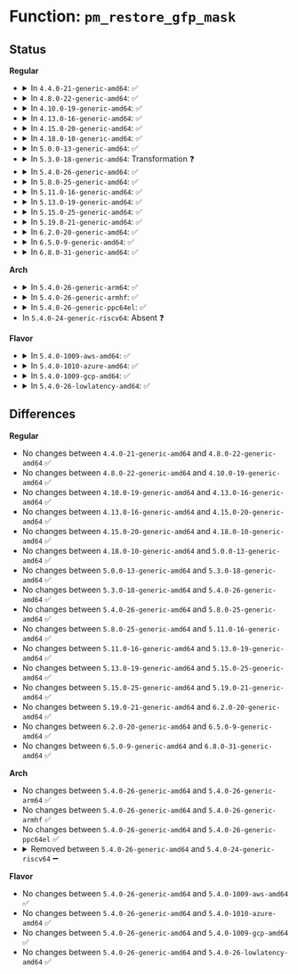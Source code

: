 # Function: <code>pm_restore_gfp_mask</code>

## Status
<b>Regular</b>
<ul>
<li>
<details>
<summary>In <code>4.4.0-21-generic-amd64</code>: ✅</summary>

```c
void pm_restore_gfp_mask()
```

```json
{
  "name": "pm_restore_gfp_mask",
  "collision_type": "Unique Global",
  "inline_type": "No",
  "funcs": [
    {
      "addr": 18446744071580493920,
      "name": "pm_restore_gfp_mask",
      "external": true,
      "loc": "mm/page_alloc.c:158",
      "file": "mm/page_alloc.c",
      "inline": "seen, unknown",
      "caller_inline": [],
      "caller_func": [
        "kernel/power/suspend.c:pm_suspend",
        "kernel/power/hibernate.c:hibernation_snapshot",
        "kernel/power/hibernate.c:hibernate",
        "kernel/power/user.c:snapshot_release"
      ]
    }
  ],
  "symbols": [
    {
      "addr": 18446744071580493920,
      "name": "pm_restore_gfp_mask",
      "section": ".text",
      "bind": "STB_GLOBAL",
      "size": 67
    }
  ]
}
```
</details>
</li>
<li>
<details>
<summary>In <code>4.8.0-22-generic-amd64</code>: ✅</summary>

```c
void pm_restore_gfp_mask()
```

```json
{
  "name": "pm_restore_gfp_mask",
  "collision_type": "Unique Global",
  "inline_type": "No",
  "funcs": [
    {
      "addr": 18446744071580577808,
      "name": "pm_restore_gfp_mask",
      "external": true,
      "loc": "mm/page_alloc.c:153",
      "file": "mm/page_alloc.c",
      "inline": "seen, unknown",
      "caller_inline": [],
      "caller_func": [
        "kernel/power/suspend.c:pm_suspend",
        "kernel/power/hibernate.c:hibernate",
        "kernel/power/hibernate.c:hibernation_snapshot",
        "kernel/power/user.c:snapshot_release"
      ]
    }
  ],
  "symbols": [
    {
      "addr": 18446744071580577808,
      "name": "pm_restore_gfp_mask",
      "section": ".text",
      "bind": "STB_GLOBAL",
      "size": 67
    }
  ]
}
```
</details>
</li>
<li>
<details>
<summary>In <code>4.10.0-19-generic-amd64</code>: ✅</summary>

```c
void pm_restore_gfp_mask()
```

```json
{
  "name": "pm_restore_gfp_mask",
  "collision_type": "Unique Global",
  "inline_type": "No",
  "funcs": [
    {
      "addr": 18446744071580644320,
      "name": "pm_restore_gfp_mask",
      "external": true,
      "loc": "mm/page_alloc.c:158",
      "file": "mm/page_alloc.c",
      "inline": "seen, unknown",
      "caller_inline": [],
      "caller_func": [
        "kernel/power/suspend.c:pm_suspend",
        "kernel/power/hibernate.c:hibernate",
        "kernel/power/hibernate.c:hibernation_snapshot",
        "kernel/power/user.c:snapshot_release"
      ]
    }
  ],
  "symbols": [
    {
      "addr": 18446744071580644320,
      "name": "pm_restore_gfp_mask",
      "section": ".text",
      "bind": "STB_GLOBAL",
      "size": 97
    }
  ]
}
```
</details>
</li>
<li>
<details>
<summary>In <code>4.13.0-16-generic-amd64</code>: ✅</summary>

```c
void pm_restore_gfp_mask()
```

```json
{
  "name": "pm_restore_gfp_mask",
  "collision_type": "Unique Global",
  "inline_type": "No",
  "funcs": [
    {
      "addr": 18446744071580676688,
      "name": "pm_restore_gfp_mask",
      "external": true,
      "loc": "mm/page_alloc.c:163",
      "file": "mm/page_alloc.c",
      "inline": "seen, unknown",
      "caller_inline": [],
      "caller_func": [
        "kernel/power/suspend.c:pm_suspend",
        "kernel/power/hibernate.c:hibernate",
        "kernel/power/hibernate.c:hibernation_snapshot",
        "kernel/power/user.c:snapshot_ioctl",
        "kernel/power/user.c:snapshot_ioctl",
        "kernel/power/user.c:snapshot_release"
      ]
    }
  ],
  "symbols": [
    {
      "addr": 18446744071580676688,
      "name": "pm_restore_gfp_mask",
      "section": ".text",
      "bind": "STB_GLOBAL",
      "size": 56
    }
  ]
}
```
</details>
</li>
<li>
<details>
<summary>In <code>4.15.0-20-generic-amd64</code>: ✅</summary>

```c
void pm_restore_gfp_mask()
```

```json
{
  "name": "pm_restore_gfp_mask",
  "collision_type": "Unique Global",
  "inline_type": "No",
  "funcs": [
    {
      "addr": 18446744071580761408,
      "name": "pm_restore_gfp_mask",
      "external": true,
      "loc": "mm/page_alloc.c:166",
      "file": "mm/page_alloc.c",
      "inline": "seen, unknown",
      "caller_inline": [],
      "caller_func": [
        "kernel/power/hibernate.c:hibernate",
        "kernel/power/hibernate.c:hibernate",
        "kernel/power/hibernate.c:hibernation_snapshot",
        "kernel/power/user.c:snapshot_ioctl",
        "kernel/power/user.c:snapshot_ioctl",
        "kernel/power/user.c:snapshot_release"
      ]
    }
  ],
  "symbols": [
    {
      "addr": 18446744071580761408,
      "name": "pm_restore_gfp_mask",
      "section": ".text",
      "bind": "STB_GLOBAL",
      "size": 83
    }
  ]
}
```
</details>
</li>
<li>
<details>
<summary>In <code>4.18.0-10-generic-amd64</code>: ✅</summary>

```c
void pm_restore_gfp_mask()
```

```json
{
  "name": "pm_restore_gfp_mask",
  "collision_type": "Unique Global",
  "inline_type": "No",
  "funcs": [
    {
      "addr": 18446744071580897408,
      "name": "pm_restore_gfp_mask",
      "external": true,
      "loc": "mm/page_alloc.c:165",
      "file": "mm/page_alloc.c",
      "inline": "seen, unknown",
      "caller_inline": [],
      "caller_func": [
        "kernel/power/hibernate.c:hibernate",
        "kernel/power/hibernate.c:hibernate",
        "kernel/power/hibernate.c:hibernation_snapshot",
        "kernel/power/user.c:snapshot_ioctl",
        "kernel/power/user.c:snapshot_ioctl",
        "kernel/power/user.c:snapshot_release"
      ]
    }
  ],
  "symbols": [
    {
      "addr": 18446744071580897408,
      "name": "pm_restore_gfp_mask",
      "section": ".text",
      "bind": "STB_GLOBAL",
      "size": 82
    }
  ]
}
```
</details>
</li>
<li>
<details>
<summary>In <code>5.0.0-13-generic-amd64</code>: ✅</summary>

```c
void pm_restore_gfp_mask()
```

```json
{
  "name": "pm_restore_gfp_mask",
  "collision_type": "Unique Global",
  "inline_type": "No",
  "funcs": [
    {
      "addr": 18446744071580972016,
      "name": "pm_restore_gfp_mask",
      "external": true,
      "loc": "mm/page_alloc.c:168",
      "file": "mm/page_alloc.c",
      "inline": "seen, unknown",
      "caller_inline": [],
      "caller_func": [
        "kernel/power/hibernate.c:hibernate",
        "kernel/power/hibernate.c:hibernate",
        "kernel/power/hibernate.c:hibernation_snapshot",
        "kernel/power/user.c:snapshot_ioctl",
        "kernel/power/user.c:snapshot_ioctl",
        "kernel/power/user.c:snapshot_release"
      ]
    }
  ],
  "symbols": [
    {
      "addr": 18446744071580972016,
      "name": "pm_restore_gfp_mask",
      "section": ".text",
      "bind": "STB_GLOBAL",
      "size": 82
    }
  ]
}
```
</details>
</li>
<li>
<details>
<summary>In <code>5.3.0-18-generic-amd64</code>: Transformation ❓</summary>

```c
void pm_restore_gfp_mask()
```

```json
{
  "name": "pm_restore_gfp_mask",
  "collision_type": "Unique Global",
  "inline_type": "No",
  "funcs": [
    {
      "addr": 0,
      "name": "pm_restore_gfp_mask",
      "external": true,
      "loc": "mm/page_alloc.c:219",
      "file": "mm/page_alloc.c",
      "inline": "seen, unknown",
      "caller_inline": [],
      "caller_func": [
        "kernel/power/hibernate.c:hibernate",
        "kernel/power/hibernate.c:hibernate",
        "kernel/power/hibernate.c:hibernation_snapshot",
        "kernel/power/user.c:snapshot_ioctl",
        "kernel/power/user.c:snapshot_ioctl",
        "kernel/power/user.c:snapshot_release"
      ]
    }
  ],
  "symbols": [
    {
      "addr": 18446744071581416050,
      "name": "pm_restore_gfp_mask.cold",
      "section": ".text",
      "bind": "STB_LOCAL",
      "size": 19
    },
    {
      "addr": 18446744071581390336,
      "name": "pm_restore_gfp_mask",
      "section": ".text",
      "bind": "STB_GLOBAL",
      "size": 56
    }
  ]
}
```
</details>
</li>
<li>
<details>
<summary>In <code>5.4.0-26-generic-amd64</code>: ✅</summary>

```c
void pm_restore_gfp_mask()
```

```json
{
  "name": "pm_restore_gfp_mask",
  "collision_type": "Unique Global",
  "inline_type": "No",
  "funcs": [
    {
      "addr": 18446744071581451280,
      "name": "pm_restore_gfp_mask",
      "external": true,
      "loc": "mm/page_alloc.c:219",
      "file": "mm/page_alloc.c",
      "inline": "seen, unknown",
      "caller_inline": [],
      "caller_func": [
        "kernel/power/hibernate.c:hibernate",
        "kernel/power/hibernate.c:hibernate",
        "kernel/power/hibernate.c:hibernation_snapshot",
        "kernel/power/user.c:snapshot_ioctl",
        "kernel/power/user.c:snapshot_ioctl",
        "kernel/power/user.c:snapshot_release"
      ]
    }
  ],
  "symbols": [
    {
      "addr": 18446744071581451280,
      "name": "pm_restore_gfp_mask",
      "section": ".text",
      "bind": "STB_GLOBAL",
      "size": 57
    }
  ]
}
```
</details>
</li>
<li>
<details>
<summary>In <code>5.8.0-25-generic-amd64</code>: ✅</summary>

```c
void pm_restore_gfp_mask()
```

```json
{
  "name": "pm_restore_gfp_mask",
  "collision_type": "Unique Global",
  "inline_type": "No",
  "funcs": [
    {
      "addr": 18446744071581656992,
      "name": "pm_restore_gfp_mask",
      "external": true,
      "loc": "mm/page_alloc.c:220",
      "file": "mm/page_alloc.c",
      "inline": "seen, unknown",
      "caller_inline": [],
      "caller_func": [
        "kernel/power/suspend.c:enter_state",
        "kernel/power/hibernate.c:hibernate",
        "kernel/power/hibernate.c:hibernate",
        "kernel/power/hibernate.c:hibernation_restore",
        "kernel/power/hibernate.c:hibernation_snapshot",
        "kernel/power/user.c:snapshot_ioctl",
        "kernel/power/user.c:snapshot_ioctl",
        "kernel/power/user.c:snapshot_release"
      ]
    }
  ],
  "symbols": [
    {
      "addr": 18446744071581656992,
      "name": "pm_restore_gfp_mask",
      "section": ".text",
      "bind": "STB_GLOBAL",
      "size": 57
    }
  ]
}
```
</details>
</li>
<li>
<details>
<summary>In <code>5.11.0-16-generic-amd64</code>: ✅</summary>

```c
void pm_restore_gfp_mask()
```

```json
{
  "name": "pm_restore_gfp_mask",
  "collision_type": "Unique Global",
  "inline_type": "No",
  "funcs": [
    {
      "addr": 18446744071581705152,
      "name": "pm_restore_gfp_mask",
      "external": true,
      "loc": "mm/page_alloc.c:224",
      "file": "mm/page_alloc.c",
      "inline": "seen, unknown",
      "caller_inline": [],
      "caller_func": [
        "kernel/power/suspend.c:enter_state",
        "kernel/power/hibernate.c:hibernate",
        "kernel/power/hibernate.c:hibernate",
        "kernel/power/hibernate.c:hibernation_restore",
        "kernel/power/hibernate.c:hibernation_snapshot",
        "kernel/power/user.c:snapshot_ioctl",
        "kernel/power/user.c:snapshot_ioctl",
        "kernel/power/user.c:snapshot_release"
      ]
    }
  ],
  "symbols": [
    {
      "addr": 18446744071581705152,
      "name": "pm_restore_gfp_mask",
      "section": ".text",
      "bind": "STB_GLOBAL",
      "size": 57
    }
  ]
}
```
</details>
</li>
<li>
<details>
<summary>In <code>5.13.0-19-generic-amd64</code>: ✅</summary>

```c
void pm_restore_gfp_mask()
```

```json
{
  "name": "pm_restore_gfp_mask",
  "collision_type": "Unique Global",
  "inline_type": "No",
  "funcs": [
    {
      "addr": 18446744071581725968,
      "name": "pm_restore_gfp_mask",
      "external": true,
      "loc": "mm/page_alloc.c:234",
      "file": "mm/page_alloc.c",
      "inline": "seen, unknown",
      "caller_inline": [],
      "caller_func": [
        "kernel/power/suspend.c:enter_state",
        "kernel/power/hibernate.c:hibernate",
        "kernel/power/hibernate.c:hibernate",
        "kernel/power/hibernate.c:hibernation_restore",
        "kernel/power/hibernate.c:hibernation_snapshot",
        "kernel/power/user.c:snapshot_ioctl",
        "kernel/power/user.c:snapshot_ioctl",
        "kernel/power/user.c:snapshot_release"
      ]
    }
  ],
  "symbols": [
    {
      "addr": 18446744071581725968,
      "name": "pm_restore_gfp_mask",
      "section": ".text",
      "bind": "STB_GLOBAL",
      "size": 57
    }
  ]
}
```
</details>
</li>
<li>
<details>
<summary>In <code>5.15.0-25-generic-amd64</code>: ✅</summary>

```c
void pm_restore_gfp_mask()
```

```json
{
  "name": "pm_restore_gfp_mask",
  "collision_type": "Unique Global",
  "inline_type": "No",
  "funcs": [
    {
      "addr": 18446744071581998800,
      "name": "pm_restore_gfp_mask",
      "external": true,
      "loc": "mm/page_alloc.c:241",
      "file": "mm/page_alloc.c",
      "inline": "seen, unknown",
      "caller_inline": [],
      "caller_func": [
        "kernel/power/suspend.c:enter_state",
        "kernel/power/hibernate.c:hibernate",
        "kernel/power/hibernate.c:hibernate",
        "kernel/power/hibernate.c:hibernation_restore",
        "kernel/power/hibernate.c:hibernation_snapshot",
        "kernel/power/user.c:snapshot_ioctl",
        "kernel/power/user.c:snapshot_ioctl",
        "kernel/power/user.c:snapshot_release"
      ]
    }
  ],
  "symbols": [
    {
      "addr": 18446744071581998800,
      "name": "pm_restore_gfp_mask",
      "section": ".text",
      "bind": "STB_GLOBAL",
      "size": 57
    }
  ]
}
```
</details>
</li>
<li>
<details>
<summary>In <code>5.19.0-21-generic-amd64</code>: ✅</summary>

```c
void pm_restore_gfp_mask()
```

```json
{
  "name": "pm_restore_gfp_mask",
  "collision_type": "Unique Global",
  "inline_type": "No",
  "funcs": [
    {
      "addr": 18446744071582427392,
      "name": "pm_restore_gfp_mask",
      "external": true,
      "loc": "mm/page_alloc.c:245",
      "file": "mm/page_alloc.c",
      "inline": "seen, unknown",
      "caller_inline": [],
      "caller_func": [
        "kernel/power/suspend.c:enter_state",
        "kernel/power/hibernate.c:hibernate",
        "kernel/power/hibernate.c:hibernate",
        "kernel/power/hibernate.c:hibernate",
        "kernel/power/hibernate.c:hibernate",
        "kernel/power/hibernate.c:hibernation_restore",
        "kernel/power/hibernate.c:hibernation_snapshot",
        "kernel/power/user.c:snapshot_ioctl",
        "kernel/power/user.c:snapshot_ioctl",
        "kernel/power/user.c:snapshot_release"
      ]
    }
  ],
  "symbols": [
    {
      "addr": 18446744071582427392,
      "name": "pm_restore_gfp_mask",
      "section": ".text",
      "bind": "STB_GLOBAL",
      "size": 65
    }
  ]
}
```
</details>
</li>
<li>
<details>
<summary>In <code>6.2.0-20-generic-amd64</code>: ✅</summary>

```c
void pm_restore_gfp_mask()
```

```json
{
  "name": "pm_restore_gfp_mask",
  "collision_type": "Unique Global",
  "inline_type": "No",
  "funcs": [
    {
      "addr": 18446744071582936048,
      "name": "pm_restore_gfp_mask",
      "external": true,
      "loc": "mm/page_alloc.c:304",
      "file": "mm/page_alloc.c",
      "inline": "seen, unknown",
      "caller_inline": [],
      "caller_func": [
        "kernel/power/suspend.c:enter_state",
        "kernel/power/hibernate.c:hibernate",
        "kernel/power/hibernate.c:hibernate",
        "kernel/power/hibernate.c:hibernate",
        "kernel/power/hibernate.c:hibernate",
        "kernel/power/hibernate.c:hibernation_restore",
        "kernel/power/hibernate.c:hibernation_snapshot",
        "kernel/power/user.c:snapshot_ioctl",
        "kernel/power/user.c:snapshot_ioctl",
        "kernel/power/user.c:snapshot_release"
      ]
    }
  ],
  "symbols": [
    {
      "addr": 18446744071582936048,
      "name": "pm_restore_gfp_mask",
      "section": ".text",
      "bind": "STB_GLOBAL",
      "size": 65
    }
  ]
}
```
</details>
</li>
<li>
<details>
<summary>In <code>6.5.0-9-generic-amd64</code>: ✅</summary>

```c
void pm_restore_gfp_mask()
```

```json
{
  "name": "pm_restore_gfp_mask",
  "collision_type": "Unique Global",
  "inline_type": "No",
  "funcs": [
    {
      "addr": 18446744071580489744,
      "name": "pm_restore_gfp_mask",
      "external": true,
      "loc": "kernel/power/main.c:35",
      "file": "kernel/power/main.c",
      "inline": "seen, unknown",
      "caller_inline": [],
      "caller_func": [
        "kernel/power/suspend.c:enter_state",
        "kernel/power/hibernate.c:hibernate",
        "kernel/power/hibernate.c:hibernate",
        "kernel/power/hibernate.c:hibernate",
        "kernel/power/hibernate.c:hibernate",
        "kernel/power/hibernate.c:hibernation_restore",
        "kernel/power/hibernate.c:hibernation_snapshot",
        "kernel/power/user.c:snapshot_ioctl",
        "kernel/power/user.c:snapshot_ioctl",
        "kernel/power/user.c:snapshot_release"
      ]
    }
  ],
  "symbols": [
    {
      "addr": 18446744071580489744,
      "name": "pm_restore_gfp_mask",
      "section": ".text",
      "bind": "STB_GLOBAL",
      "size": 65
    }
  ]
}
```
</details>
</li>
<li>
<details>
<summary>In <code>6.8.0-31-generic-amd64</code>: ✅</summary>

```c
void pm_restore_gfp_mask()
```

```json
{
  "name": "pm_restore_gfp_mask",
  "collision_type": "Unique Global",
  "inline_type": "No",
  "funcs": [
    {
      "addr": 18446744071580549584,
      "name": "pm_restore_gfp_mask",
      "external": true,
      "loc": "kernel/power/main.c:35",
      "file": "kernel/power/main.c",
      "inline": "seen, unknown",
      "caller_inline": [],
      "caller_func": [
        "kernel/power/suspend.c:enter_state",
        "kernel/power/hibernate.c:hibernate",
        "kernel/power/hibernate.c:hibernate",
        "kernel/power/hibernate.c:hibernate",
        "kernel/power/hibernate.c:hibernation_restore",
        "kernel/power/hibernate.c:hibernation_snapshot",
        "kernel/power/user.c:snapshot_ioctl",
        "kernel/power/user.c:snapshot_ioctl",
        "kernel/power/user.c:snapshot_release"
      ]
    }
  ],
  "symbols": [
    {
      "addr": 18446744071580549584,
      "name": "pm_restore_gfp_mask",
      "section": ".text",
      "bind": "STB_GLOBAL",
      "size": 65
    }
  ]
}
```
</details>
</li>
</ul>
<b>Arch</b>
<ul>
<li>
<details>
<summary>In <code>5.4.0-26-generic-arm64</code>: ✅</summary>

```c
void pm_restore_gfp_mask()
```

```json
{
  "name": "pm_restore_gfp_mask",
  "collision_type": "Unique Global",
  "inline_type": "No",
  "funcs": [
    {
      "addr": 18446603336492858944,
      "name": "pm_restore_gfp_mask",
      "external": true,
      "loc": "mm/page_alloc.c:219",
      "file": "mm/page_alloc.c",
      "inline": "seen, unknown",
      "caller_inline": [],
      "caller_func": []
    }
  ],
  "symbols": [
    {
      "addr": 18446603336492858944,
      "name": "pm_restore_gfp_mask",
      "section": ".text",
      "bind": "STB_GLOBAL",
      "size": 80
    }
  ]
}
```
</details>
</li>
<li>
<details>
<summary>In <code>5.4.0-26-generic-armhf</code>: ✅</summary>

```c
void pm_restore_gfp_mask()
```

```json
{
  "name": "pm_restore_gfp_mask",
  "collision_type": "Unique Global",
  "inline_type": "No",
  "funcs": [
    {
      "addr": 3226662492,
      "name": "pm_restore_gfp_mask",
      "external": true,
      "loc": "mm/page_alloc.c:219",
      "file": "mm/page_alloc.c",
      "inline": "seen, unknown",
      "caller_inline": [],
      "caller_func": [
        "kernel/power/hibernate.c:hibernate",
        "kernel/power/hibernate.c:hibernate",
        "kernel/power/hibernate.c:hibernation_snapshot",
        "kernel/power/user.c:snapshot_ioctl",
        "kernel/power/user.c:snapshot_ioctl",
        "kernel/power/user.c:snapshot_release"
      ]
    }
  ],
  "symbols": [
    {
      "addr": 3226662492,
      "name": "pm_restore_gfp_mask",
      "section": ".text",
      "bind": "STB_GLOBAL",
      "size": 104
    }
  ]
}
```
</details>
</li>
<li>
<details>
<summary>In <code>5.4.0-26-generic-ppc64el</code>: ✅</summary>

```c
void pm_restore_gfp_mask()
```

```json
{
  "name": "pm_restore_gfp_mask",
  "collision_type": "Unique Global",
  "inline_type": "No",
  "funcs": [
    {
      "addr": 13835058055286248272,
      "name": "pm_restore_gfp_mask",
      "external": true,
      "loc": "mm/page_alloc.c:219",
      "file": "mm/page_alloc.c",
      "inline": "seen, unknown",
      "caller_inline": [],
      "caller_func": []
    }
  ],
  "symbols": [
    {
      "addr": 13835058055286248272,
      "name": "pm_restore_gfp_mask",
      "section": ".text",
      "bind": "STB_GLOBAL",
      "size": 104
    }
  ]
}
```
</details>
</li>
<li>
In <code>5.4.0-24-generic-riscv64</code>: Absent ❓
</li>
</ul>
<b>Flavor</b>
<ul>
<li>
<details>
<summary>In <code>5.4.0-1009-aws-amd64</code>: ✅</summary>

```c
void pm_restore_gfp_mask()
```

```json
{
  "name": "pm_restore_gfp_mask",
  "collision_type": "Unique Global",
  "inline_type": "No",
  "funcs": [
    {
      "addr": 18446744071581420128,
      "name": "pm_restore_gfp_mask",
      "external": true,
      "loc": "mm/page_alloc.c:219",
      "file": "mm/page_alloc.c",
      "inline": "seen, unknown",
      "caller_inline": [],
      "caller_func": [
        "kernel/power/hibernate.c:hibernate",
        "kernel/power/hibernate.c:hibernate",
        "kernel/power/hibernate.c:hibernation_snapshot",
        "kernel/power/user.c:snapshot_ioctl",
        "kernel/power/user.c:snapshot_ioctl",
        "kernel/power/user.c:snapshot_release"
      ]
    }
  ],
  "symbols": [
    {
      "addr": 18446744071581420128,
      "name": "pm_restore_gfp_mask",
      "section": ".text",
      "bind": "STB_GLOBAL",
      "size": 57
    }
  ]
}
```
</details>
</li>
<li>
<details>
<summary>In <code>5.4.0-1010-azure-amd64</code>: ✅</summary>

```c
void pm_restore_gfp_mask()
```

```json
{
  "name": "pm_restore_gfp_mask",
  "collision_type": "Unique Global",
  "inline_type": "No",
  "funcs": [
    {
      "addr": 18446744071581362640,
      "name": "pm_restore_gfp_mask",
      "external": true,
      "loc": "mm/page_alloc.c:219",
      "file": "mm/page_alloc.c",
      "inline": "seen, unknown",
      "caller_inline": [],
      "caller_func": [
        "kernel/power/hibernate.c:hibernate",
        "kernel/power/hibernate.c:hibernate",
        "kernel/power/hibernate.c:hibernation_snapshot",
        "kernel/power/user.c:snapshot_ioctl",
        "kernel/power/user.c:snapshot_ioctl",
        "kernel/power/user.c:snapshot_release"
      ]
    }
  ],
  "symbols": [
    {
      "addr": 18446744071581362640,
      "name": "pm_restore_gfp_mask",
      "section": ".text",
      "bind": "STB_GLOBAL",
      "size": 57
    }
  ]
}
```
</details>
</li>
<li>
<details>
<summary>In <code>5.4.0-1009-gcp-amd64</code>: ✅</summary>

```c
void pm_restore_gfp_mask()
```

```json
{
  "name": "pm_restore_gfp_mask",
  "collision_type": "Unique Global",
  "inline_type": "No",
  "funcs": [
    {
      "addr": 18446744071581411328,
      "name": "pm_restore_gfp_mask",
      "external": true,
      "loc": "mm/page_alloc.c:219",
      "file": "mm/page_alloc.c",
      "inline": "seen, unknown",
      "caller_inline": [],
      "caller_func": [
        "kernel/power/hibernate.c:hibernate",
        "kernel/power/hibernate.c:hibernate",
        "kernel/power/hibernate.c:hibernation_snapshot",
        "kernel/power/user.c:snapshot_ioctl",
        "kernel/power/user.c:snapshot_ioctl",
        "kernel/power/user.c:snapshot_release"
      ]
    }
  ],
  "symbols": [
    {
      "addr": 18446744071581411328,
      "name": "pm_restore_gfp_mask",
      "section": ".text",
      "bind": "STB_GLOBAL",
      "size": 57
    }
  ]
}
```
</details>
</li>
<li>
<details>
<summary>In <code>5.4.0-26-lowlatency-amd64</code>: ✅</summary>

```c
void pm_restore_gfp_mask()
```

```json
{
  "name": "pm_restore_gfp_mask",
  "collision_type": "Unique Global",
  "inline_type": "No",
  "funcs": [
    {
      "addr": 18446744071581475504,
      "name": "pm_restore_gfp_mask",
      "external": true,
      "loc": "mm/page_alloc.c:219",
      "file": "mm/page_alloc.c",
      "inline": "seen, unknown",
      "caller_inline": [],
      "caller_func": [
        "kernel/power/hibernate.c:hibernate",
        "kernel/power/hibernate.c:hibernate",
        "kernel/power/hibernate.c:hibernation_snapshot",
        "kernel/power/user.c:snapshot_ioctl",
        "kernel/power/user.c:snapshot_ioctl",
        "kernel/power/user.c:snapshot_release"
      ]
    }
  ],
  "symbols": [
    {
      "addr": 18446744071581475504,
      "name": "pm_restore_gfp_mask",
      "section": ".text",
      "bind": "STB_GLOBAL",
      "size": 57
    }
  ]
}
```
</details>
</li>
</ul>

## Differences
<b>Regular</b>
<ul>
<li>
No changes between <code>4.4.0-21-generic-amd64</code> and <code>4.8.0-22-generic-amd64</code> ✅
</li>
<li>
No changes between <code>4.8.0-22-generic-amd64</code> and <code>4.10.0-19-generic-amd64</code> ✅
</li>
<li>
No changes between <code>4.10.0-19-generic-amd64</code> and <code>4.13.0-16-generic-amd64</code> ✅
</li>
<li>
No changes between <code>4.13.0-16-generic-amd64</code> and <code>4.15.0-20-generic-amd64</code> ✅
</li>
<li>
No changes between <code>4.15.0-20-generic-amd64</code> and <code>4.18.0-10-generic-amd64</code> ✅
</li>
<li>
No changes between <code>4.18.0-10-generic-amd64</code> and <code>5.0.0-13-generic-amd64</code> ✅
</li>
<li>
No changes between <code>5.0.0-13-generic-amd64</code> and <code>5.3.0-18-generic-amd64</code> ✅
</li>
<li>
No changes between <code>5.3.0-18-generic-amd64</code> and <code>5.4.0-26-generic-amd64</code> ✅
</li>
<li>
No changes between <code>5.4.0-26-generic-amd64</code> and <code>5.8.0-25-generic-amd64</code> ✅
</li>
<li>
No changes between <code>5.8.0-25-generic-amd64</code> and <code>5.11.0-16-generic-amd64</code> ✅
</li>
<li>
No changes between <code>5.11.0-16-generic-amd64</code> and <code>5.13.0-19-generic-amd64</code> ✅
</li>
<li>
No changes between <code>5.13.0-19-generic-amd64</code> and <code>5.15.0-25-generic-amd64</code> ✅
</li>
<li>
No changes between <code>5.15.0-25-generic-amd64</code> and <code>5.19.0-21-generic-amd64</code> ✅
</li>
<li>
No changes between <code>5.19.0-21-generic-amd64</code> and <code>6.2.0-20-generic-amd64</code> ✅
</li>
<li>
No changes between <code>6.2.0-20-generic-amd64</code> and <code>6.5.0-9-generic-amd64</code> ✅
</li>
<li>
No changes between <code>6.5.0-9-generic-amd64</code> and <code>6.8.0-31-generic-amd64</code> ✅
</li>
</ul>
<b>Arch</b>
<ul>
<li>
No changes between <code>5.4.0-26-generic-amd64</code> and <code>5.4.0-26-generic-arm64</code> ✅
</li>
<li>
No changes between <code>5.4.0-26-generic-amd64</code> and <code>5.4.0-26-generic-armhf</code> ✅
</li>
<li>
No changes between <code>5.4.0-26-generic-amd64</code> and <code>5.4.0-26-generic-ppc64el</code> ✅
</li>
<li>
<details>
<summary>Removed between <code>5.4.0-26-generic-amd64</code> and <code>5.4.0-24-generic-riscv64</code> ➖</summary>

```c
void pm_restore_gfp_mask()
```
</details>
</li>
</ul>
<b>Flavor</b>
<ul>
<li>
No changes between <code>5.4.0-26-generic-amd64</code> and <code>5.4.0-1009-aws-amd64</code> ✅
</li>
<li>
No changes between <code>5.4.0-26-generic-amd64</code> and <code>5.4.0-1010-azure-amd64</code> ✅
</li>
<li>
No changes between <code>5.4.0-26-generic-amd64</code> and <code>5.4.0-1009-gcp-amd64</code> ✅
</li>
<li>
No changes between <code>5.4.0-26-generic-amd64</code> and <code>5.4.0-26-lowlatency-amd64</code> ✅
</li>
</ul>
